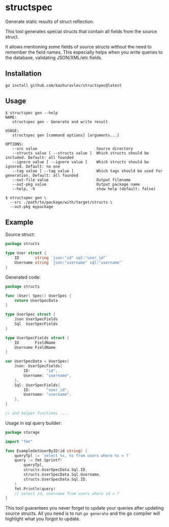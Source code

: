 # structspec

Generate static results of struct reflection.

This tool generates special structs that contain all fields from the source
struct.

It allows mentioning some fields of source structs without the need to remember
the field names. This especially helps when you write queries to the database,
validating JSON/XML/etc fields.

## Installation

```shell
go install github.com/kazhuravlev/structspec@latest
```

## Usage

```shell
$ structspec gen --help
NAME:
   structspec gen - Generate and write result

USAGE:
   structspec gen [command options] [arguments...]

OPTIONS:
   --src value                          Source directory
   --structs value [ --structs value ]  Which structs should be included. Default: all founded
   --ignore value [ --ignore value ]    Which structs should be ignored. Default: no one
   --tag value [ --tag value ]          Which tags should be used for generation. Default: all founded
   --out-file value                     Output filename
   --out-pkg value                      Output package name
   --help, -h                           show help (default: false)

$ structspec gen \
  --src ./path/to/package/with/target/structs \
  --out-pkg mypackage
```

## Example

Source struct:

```go
package structs

type User struct {
	ID       string `json:"id" sql:"user_id"`
	Username string `json:"username" sql:"username"`
}
```

Generated code:

```go
package structs

func (User) Spec() UserSpec {
	return UserSpecData
}

type UserSpec struct {
	Json UserSpecFields
	Sql  UserSpecFields
}

type UserSpecFields struct {
	ID       FieldName
	Username FieldName
}

var UserSpecData = UserSpec{
	Json: UserSpecFields{
		ID:       "id",
		Username: "username",
	},
	Sql: UserSpecFields{
		ID:       "user_id",
		Username: "username",
	},
}

// and helper functions ....

```

Usage in sql query builder:

```go
package storage

import "fmt"

func ExampleGetUserByID(id string) {
	queryTpl := `select %s, %s from users where %s = ?`
	query := fmt.Sprintf(
		queryTpl,
		structs.UserSpecData.Sql.ID,
		structs.UserSpecData.Sql.Username,
		structs.UserSpecData.Sql.ID,
	)
	fmt.Println(query)
	// select id, username from users where id = ?
}

```

This tool guarantees you never forget to update your queries after updating
source structs. All you need is to run `go generate` and the go compiler will
highlight what you forgot to update.
